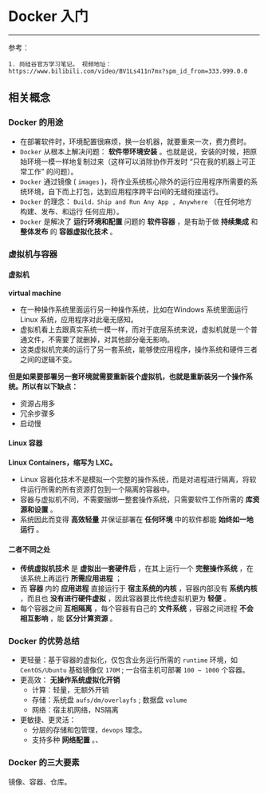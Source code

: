 # Docker 入门

---

参考：

```wiki
1. 尚硅谷官方学习笔记。 视频地址：https://www.bilibili.com/video/BV1Ls411n7mx?spm_id_from=333.999.0.0
```



## 相关概念

### Docker 的用途

- 在部署软件时，环境配置很麻烦，换一台机器，就要重来一次，费力费时。
- `Docker` 从根本上解决问题： **软件带环境安装** 。也就是说，安装的时候，把原始环境一模一样地复制过来（这样可以消除协作开发时 “只在我的机器上可正常工作” 的问题）。
- `Docker` 通过镜像 ( `images` )，将作业系统核心除外的运行应用程序所需要的系统环境，自下而上打包，达到应用程序跨平台间的无缝衔接运行。
- `Docker` 的理念： `Build，Ship and Run Any App , Anywhere` （在任何地方 构建、发布、和运行 任何应用）。
- `Docker` 是解决了 **运行环境和配置** 问题的 **软件容器** ，是有助于做 **持续集成** 和 **整体发布** 的 **容器虚拟化技术** 。

### 虚拟机与容器

#### 虚拟机

**virtual machine**

- 在一种操作系统里面运行另一种操作系统，比如在Windows 系统里面运行Linux 系统，应用程序对此毫无感知。
- 虚拟机看上去跟真实系统一模一样，而对于底层系统来说，虚拟机就是一个普通文件，不需要了就删掉，对其他部分毫无影响。
- 这类虚拟机完美的运行了另一套系统，能够使应用程序，操作系统和硬件三者之间的逻辑不变。

**但是如果要部署另一套环境就需要重新装个虚拟机，也就是重新装另一个操作系统。所以有以下缺点：**

- 资源占用多
- 冗余步骤多
- 启动慢

#### Linux 容器

**Linux Containers，缩写为 LXC。**

- Linux 容器化技术不是模拟一个完整的操作系统，而是对进程进行隔离，将软件运行所需的所有资源打包到一个隔离的容器中。
- 容器与虚拟机不同，不需要捆绑一整套操作系统，只需要软件工作所需的 **库资源和设置** 。
- 系统因此而变得 **高效轻量** 并保证部署在 **任何环境** 中的软件都能 **始终如一地运行** 。

#### 二者不同之处

- **传统虚拟机技术** 是 **虚拟出一套硬件后** ，在其上运行一个 **完整操作系统** ，在该系统上再运行 **所需应用进程** ；
- 而 **容器** 内的 **应用进程** 直接运行于 **宿主系统的内核** ，容器内部没有 **系统内核** ，而且也 **没有进行硬件虚拟** ，因此容器要比传统虚拟机更为 **轻便** 。
- 每个容器之间 **互相隔离** ，每个容器有自己的 **文件系统** ，容器之间进程 **不会相互影响** ，能 **区分计算资源** 。

### Docker 的优势总结

- 更轻量：基于容器的虚拟化，仅包含业务运行所需的 `runtime` 环境，如 `CentOS/Ubuntu` 基础镜像仅 `170M` ; 一台宿主机可部署 `100 ~ 1000` 个容器。
- 更高效： **无操作系统虚拟化开销** 
  - 计算：轻量，无额外开销
  - 存储：系统盘 `aufs/dm/overlayfs` ; 数据盘 `volume`
  - 网络：宿主机网络，NS隔离
- 更敏捷、更灵活：
  - 分层的存储和包管理，`devops` 理念。
  - 支持多种 **网络配置** 。、

### Docker 的三大要素

镜像、容器、仓库。


